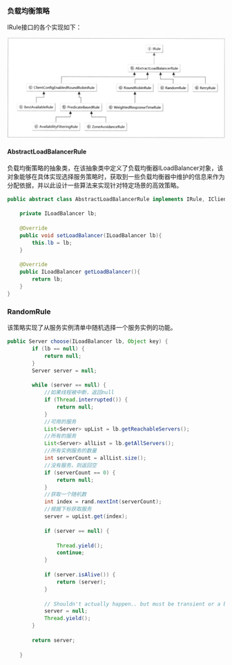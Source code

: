 ### 负载均衡策略

IRule接口的各个实现如下：

![rule](../images/springcloud/ribbon/rule.png)

#### AbstractLoadBalancerRule

负载均衡策略的抽象类，在该抽象类中定义了负载均衡器ILoadBalancer对象，该对象能够在具体实现选择服务策略时，获取到一些负载均衡器中维护的信息来作为分配依据，并以此设计一些算法来实现针对特定场景的高效策略。

```java
public abstract class AbstractLoadBalancerRule implements IRule, IClientConfigAware {

    private ILoadBalancer lb;
        
    @Override
    public void setLoadBalancer(ILoadBalancer lb){
        this.lb = lb;
    }
    
    @Override
    public ILoadBalancer getLoadBalancer(){
        return lb;
    }      
}
```

### RandomRule

该策略实现了从服务实例清单中随机选择一个服务实例的功能。

```java
public Server choose(ILoadBalancer lb, Object key) {
        if (lb == null) {
            return null;
        }
        Server server = null;

        while (server == null) {
            //如果线程被中断，返回null
            if (Thread.interrupted()) {
                return null;
            }
            //可用的服务
            List<Server> upList = lb.getReachableServers();
            //所有的服务
            List<Server> allList = lb.getAllServers();
			//所有实例服务的数量
            int serverCount = allList.size();
            //没有服务，则返回空
            if (serverCount == 0) {
                return null;
            }
			//获取一个随机数
            int index = rand.nextInt(serverCount);
            //根据下标获取服务
            server = upList.get(index);

            if (server == null) {
               
                Thread.yield();
                continue;
            }

            if (server.isAlive()) {
                return (server);
            }

            // Shouldn't actually happen.. but must be transient or a bug.
            server = null;
            Thread.yield();
        }

        return server;

    }
```

